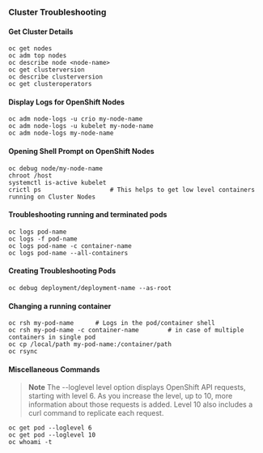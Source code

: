### Cluster Troubleshooting

#### Get Cluster Details

    oc get nodes
    oc adm top nodes
    oc describe node <node-name>
    oc get clusterversion
    oc describe clusterversion
    oc get clusteroperators

#### Display Logs for OpenShift Nodes

    oc adm node-logs -u crio my-node-name
    oc adm node-logs -u kubelet my-node-name
    oc adm node-logs my-node-name

#### Opening Shell Prompt on OpenShift Nodes

    oc debug node/my-node-name
    chroot /host
    systemctl is-active kubelet
    crictl ps                   # This helps to get low level containers running on Cluster Nodes

#### Troubleshooting running and terminated pods

    oc logs pod-name
    oc logs -f pod-name
    oc logs pod-name -c container-name
    oc logs pod-name --all-containers

#### Creating Troubleshooting Pods

    oc debug deployment/deployment-name --as-root

#### Changing a running container

    oc rsh my-pod-name      # Logs in the pod/container shell
    oc rsh my-pod-name -c container-name        # in case of multiple containers in single pod
    oc cp /local/path my-pod-name:/container/path
    oc rsync

#### Miscellaneous Commands
>**Note**
> The --loglevel level option displays OpenShift API requests, starting with level 6. As you increase the level, up to 10, more information about those requests is added. Level 10 also includes a curl command to replicate each request.
    
    oc get pod --loglevel 6
    oc get pod --loglevel 10
    oc whoami -t